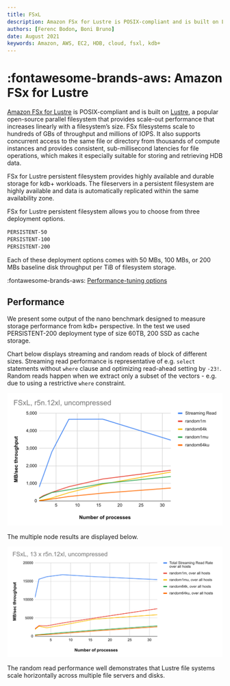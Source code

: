 ```yaml
---
title: FSxL
description: Amazon FSx for Lustre is POSIX-compliant and is built on Lustre.
authors: [Ferenc Bodon, Boni Bruno]
date: August 2021
keywords: Amazon, AWS, EC2, HDB, cloud, fsxl, kdb+
---
```


# :fontawesome-brands-aws: Amazon FSx for Lustre

[Amazon FSx for Lustre](https://aws.amazon.com/fsx/lustre/) is POSIX-compliant and is built on [Lustre](https://www.lustre.org), a popular open-source parallel filesystem that provides scale-out performance that increases linearly with a filesystem’s size. FSx filesystems scale to hundreds of GBs of throughput and millions of IOPS. It also supports concurrent access to the same file or directory from thousands of compute instances and provides consistent, sub-millisecond latencies for file operations, which makes it especially suitable for storing and retrieving HDB data.

FSx for Lustre persistent filesystem provides highly available and durable storage for kdb+ workloads. The fileservers in a persistent filesystem are highly available and data is automatically replicated within the same availability zone.

FSx for Lustre persistent filesystem allows you to choose from three deployment options.

```txt
PERSISTENT-50
PERSISTENT-100
PERSISTENT-200
```

Each of these deployment options comes with 50 MBs, 100 MBs, or 200 MBs baseline disk throughput per TiB of filesystem storage.

:fontawesome-brands-aws:
[Performance-tuning options](https://docs.aws.amazon.com/fsx/latest/LustreGuide/performance.html)


## Performance

We present some output of the nano benchmark designed to measure storage performance from kdb+ perspective. In the test we used PERSISTENT-200 deployment type of size 60TB, 200 SSD as cache storage.

Chart below displays streaming and random reads of block of different sizes. Streaming read performance is representative of e.g. `select` statements without `where` clause and optimizing read-ahead setting by `-23!`. Random reads happen when we extract only a subset of the vectors - e.g. due to using a restrictive `where` constraint.

![](img/fsxl_singlenode.png)

The multiple node results are displayed below.

![](img/fsxl_13nodes.png)

The random read performance well demonstrates that Lustre file systems scale horizontally across multiple file servers and disks.